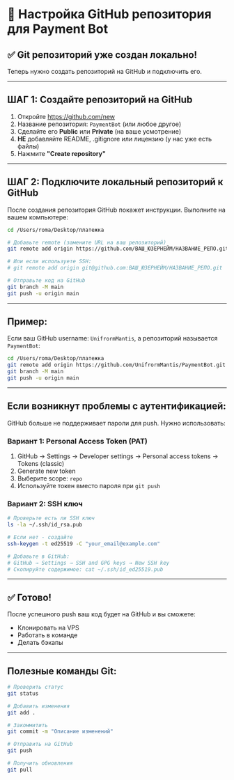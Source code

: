 # 🚀 Настройка GitHub репозитория для Payment Bot

## ✅ Git репозиторий уже создан локально!

Теперь нужно создать репозиторий на GitHub и подключить его.

---

## ШАГ 1: Создайте репозиторий на GitHub

1. Откройте https://github.com/new
2. Название репозитория: `PaymentBot` (или любое другое)
3. Сделайте его **Public** или **Private** (на ваше усмотрение)
4. **НЕ** добавляйте README, .gitignore или лицензию (у нас уже есть файлы)
5. Нажмите **"Create repository"**

---

## ШАГ 2: Подключите локальный репозиторий к GitHub

После создания репозитория GitHub покажет инструкции. Выполните на вашем компьютере:

```bash
cd /Users/roma/Desktop/платежка

# Добавьте remote (замените URL на ваш репозиторий)
git remote add origin https://github.com/ВАШ_ЮЗЕРНЕЙМ/НАЗВАНИЕ_РЕПО.git

# Или если используете SSH:
# git remote add origin git@github.com:ВАШ_ЮЗЕРНЕЙМ/НАЗВАНИЕ_РЕПО.git

# Отправьте код на GitHub
git branch -M main
git push -u origin main
```

---

## Пример:

Если ваш GitHub username: `UnifrormMantis`, а репозиторий называется `PaymentBot`:

```bash
cd /Users/roma/Desktop/платежка
git remote add origin https://github.com/UnifrormMantis/PaymentBot.git
git branch -M main
git push -u origin main
```

---

## Если возникнут проблемы с аутентификацией:

GitHub больше не поддерживает пароли для push. Нужно использовать:

### Вариант 1: Personal Access Token (PAT)
1. GitHub → Settings → Developer settings → Personal access tokens → Tokens (classic)
2. Generate new token
3. Выберите scope: `repo`
4. Используйте токен вместо пароля при `git push`

### Вариант 2: SSH ключ
```bash
# Проверьте есть ли SSH ключ
ls -la ~/.ssh/id_rsa.pub

# Если нет - создайте
ssh-keygen -t ed25519 -C "your_email@example.com"

# Добавьте в GitHub:
# GitHub → Settings → SSH and GPG keys → New SSH key
# Скопируйте содержимое: cat ~/.ssh/id_ed25519.pub
```

---

## ✅ Готово!

После успешного push ваш код будет на GitHub и вы сможете:
- Клонировать на VPS
- Работать в команде
- Делать бэкапы

---

## Полезные команды Git:

```bash
# Проверить статус
git status

# Добавить изменения
git add .

# Закоммитить
git commit -m "Описание изменений"

# Отправить на GitHub
git push

# Получить обновления
git pull
```

